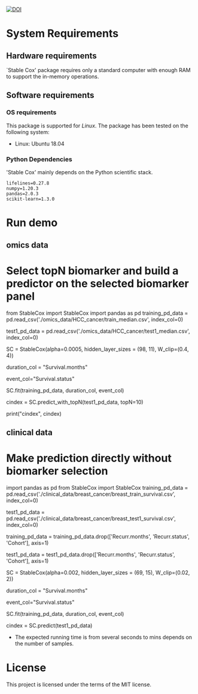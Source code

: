 [![DOI](https://zenodo.org/badge/864352564.svg)](https://doi.org/10.5281/zenodo.13852489)

# System Requirements
## Hardware requirements
`Stable Cox' package requires only a standard computer with enough RAM to support the in-memory operations.

## Software requirements
### OS requirements
This package is supported for *Linux*. The package has been tested on the following system:
+ Linux: Ubuntu 18.04

### Python Dependencies
'Stable Cox' mainly depends on the Python scientific stack.

```
lifelines=0.27.8
numpy=1.20.3
pandas=2.0.3
scikit-learn=1.3.0
```

# Run demo

## omics data
# Select topN biomarker and build a predictor on the selected biomarker panel
from StableCox import StableCox
import pandas as pd
training_pd_data = pd.read_csv('./omics_data/HCC_cancer/train_median.csv', index_col=0)

test1_pd_data = pd.read_csv('./omics_data/HCC_cancer/test1_median.csv', index_col=0)

SC = StableCox(alpha=0.0005, hidden_layer_sizes = (98, 11), W_clip=(0.4, 4))

duration_col = "Survival.months"

event_col="Survival.status"

SC.fit(training_pd_data, duration_col, event_col)

cindex = SC.predict_with_topN(test1_pd_data, topN=10)

print("cindex", cindex)


## clinical data
# Make prediction directly without biomarker selection

import pandas as pd
from StableCox import StableCox
training_pd_data = pd.read_csv('./clinical_data/breast_cancer/breast_train_survival.csv', index_col=0)

test1_pd_data = pd.read_csv('./clinical_data/breast_cancer/breast_test1_survival.csv', index_col=0)

training_pd_data = training_pd_data.drop(['Recurr.months', 'Recurr.status', 'Cohort'], axis=1)

test1_pd_data = test1_pd_data.drop(['Recurr.months', 'Recurr.status', 'Cohort'], axis=1)

SC = StableCox(alpha=0.002, hidden_layer_sizes = (69, 15), W_clip=(0.02, 2))

duration_col = "Survival.months"

event_col="Survival.status"

SC.fit(training_pd_data, duration_col, event_col)

cindex = SC.predict(test1_pd_data)

- The expected running time is from several seconds to mins depends on the number of samples.

# License
This project is licensed under the terms of the MIT license.

